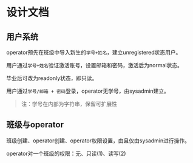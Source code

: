 # 设计文档

## 用户系统
operator预先在班级中导入新生的`学号+姓名`，建立unregistered状态用户。

用户通过`学号+姓名`验证激活账号，设置邮箱和密码，激活后为normal状态。

毕业后可改为readonly状态，即只读。

用户通过`学号/邮箱 + 密码`登录，operator无学号，由sysadmin建立。

> 注：学号在内部为字符串，保留可扩展性

## 班级与operator
班级创建、operator创建、operator权限设置，由且仅由sysadmin进行操作。

operator对一个班级的权限：无、只读(1)、读写(2)

